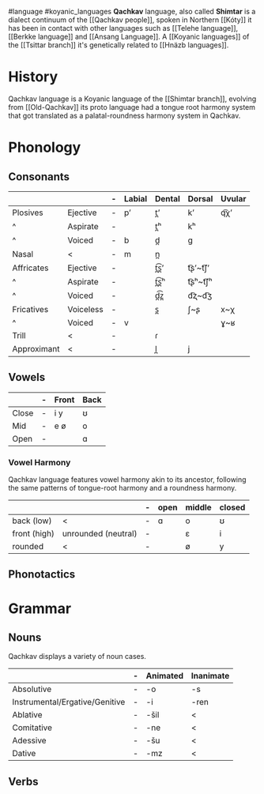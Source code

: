 #language #koyanic_languages
**Qachkav** language, also called **Shimtar** is a dialect continuum of the [[Qachkav people]], spoken in Northern [[Kóty]] it has been in contact with other languages such as [[Telehe language]], [[Berkke language]] and [[Ansang Language]].
A [[Koyanic languages]] of the [[Tsittar branch]] it's genetically related to [[Hnäzb languages]].
# History
Qachkav language is a Koyanic language of the [[Shimtar branch]], evolving from [[Old-Qachkav]] its proto language had a tongue root harmony system that got translated as a palatal-roundness harmony system in Qachkav. 

# Phonology
## Consonants

|             |           | -   | Labial | Dental | Dorsal    | Uvular |
| ----------- | --------- | --- | ------ | ------ | --------- | ------ |
| Plosives    | Ejective  | -   | pʼ     | t̪ʼ    | kʼ        | q͡χʼ   |
| ^           | Aspirate  | -   |        | t̪ʰ    | kʰ        |        |
| ^           | Voiced    | -   | b      | d̪     | ɡ         |        |
| Nasal       | <         | -   | m      | n̪     |           |        |
| Affricates  | Ejective  | -   |        | t̪͡s̪ʼ | t͡ʂʼ\~t͡ʃʼ |        |
| ^           | Aspirate  | -   |        | t̪͡s̪ʰ | t͡ʂʰ\~t͡ʃʰ |        |
| ^           | Voiced    | -   |        | d̪͡z̪  | d͡ʐ\~d͡ʒ   |        |
| Fricatives  | Voiceless | -   |        | s̪     | ʃ\~ʂ       | x\~χ    |
| ^           | Voiced    | -   | v      |        |           | ɣ\~ʁ    |
| Trill       | <         | -   |        | ɾ      |           |        |
| Approximant | <         | -   |        | l̪     | j         |        |

## Vowels

|       | -   | Front | Back |
| ----- | --- | ----- | ---- |
| Close | -   | i y   | ʊ    |
| Mid   | -   | e ø   | o    |
| Open  | -   |       | ɑ    |
### Vowel Harmony
Qachkav language features vowel harmony akin to its ancestor, following the same patterns of tongue-root harmony and a roundness harmony.

|              |                     | -   | open | middle | closed |
| ------------ | ------------------- | --- | ---- | ------ | ------ |
| back (low)   | <                   | -   | ɑ    | o      | ʊ      |
| front (high) | unrounded (neutral) | -   |      | ɛ      | i      |
| rounded      | <                   | -   |      | ø      | y      |

## Phonotactics

# Grammar
## Nouns
Qachkav displays a variety of noun cases.

|                                | -   | Animated | Inanimate |
| ------------------------------ | --- | -------- | --------- |
| Absolutive                     | -   | -o       | -s        |
| Instrumental/Ergative/Genitive | -   | -i       | -ren      |
| Ablative                       | -   | -šil     | <         |
| Comitative                     | -   | -ne      | <         |
| Adessive                       | -   | -šu      | <         |
| Dative                         | -   | -mz      | <         |
## Verbs
